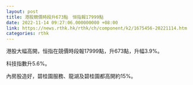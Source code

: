 ```yaml
---
layout: post
title: 港股競價時段升673點　恒指報17999點
date: 2022-11-14 09:27:06.000000000 +08:00
link: https://news.rthk.hk/rthk/ch/component/k2/1675456-20221114.htm
categories: rthk
---
```


港股大幅高開，恒指在競價時段報17999點，升673點，升幅3.9%。

科技指數升5.6%。

內房股造好，碧桂園服務、龍湖及碧桂園都高開約15%。
